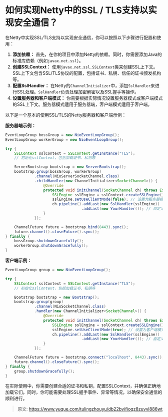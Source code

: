 # 如何实现Netty中的SSL / TLS支持以实现安全通信？

在Netty中实现SSL/TLS支持以实现安全通信，你可以按照以下步骤进行配置和使用：

1.  **添加依赖：** 首先，在你的项目中添加Netty的依赖。同时，你需要添加Java的标准库依赖（例如`javax.net.ssl`）。 
2.  **创建SSLContext：** 使用`javax.net.ssl.SSLContext`类来创建SSL上下文。SSL上下文包含SSL/TLS协议的配置，包括证书、私钥、信任的证书颁发机构等。 
3.  **配置SslHandler：** 在Netty的`ChannelInitializer`中，添加`SslHandler`来进行SSL处理。`SslHandler`负责处理加密解密以及SSL握手等操作。 
4.  **设置服务器和客户端模式：** 你需要根据实际情况设置服务器模式或客户端模式的SSL上下文。服务器模式适用于服务器端，客户端模式适用于客户端。 

以下是一个基本的使用SSL/TLS的Netty服务器和客户端示例：

**服务器端示例：**
```java
EventLoopGroup bossGroup = new NioEventLoopGroup();
EventLoopGroup workerGroup = new NioEventLoopGroup();

try {
    SSLContext sslContext = SSLContext.getInstance("TLS");
    // 初始化sslContext，包括加载证书、私钥等

    ServerBootstrap bootstrap = new ServerBootstrap();
    bootstrap.group(bossGroup, workerGroup)
             .channel(NioServerSocketChannel.class)
             .childHandler(new ChannelInitializer<SocketChannel>() {
                 @Override
                 protected void initChannel(SocketChannel ch) throws Exception {
                     SSLEngine sslEngine = sslContext.createSSLEngine();
                     sslEngine.setUseClientMode(false); // 设置为服务器模式
                     ch.pipeline().addLast(new SslHandler(sslEngine))
                                  .addLast(new YourHandler()); // 自定义的业务处理器
                 }
             });

    ChannelFuture future = bootstrap.bind(8443).sync();
    future.channel().closeFuture().sync();
} finally {
    bossGroup.shutdownGracefully();
    workerGroup.shutdownGracefully();
}
```

**客户端示例：**
```java
EventLoopGroup group = new NioEventLoopGroup();

try {
    SSLContext sslContext = SSLContext.getInstance("TLS");
    // 初始化sslContext，包括加载证书、私钥等

    Bootstrap bootstrap = new Bootstrap();
    bootstrap.group(group)
             .channel(NioSocketChannel.class)
             .handler(new ChannelInitializer<SocketChannel>() {
                 @Override
                 protected void initChannel(SocketChannel ch) throws Exception {
                     SSLEngine sslEngine = sslContext.createSSLEngine();
                     sslEngine.setUseClientMode(true); // 设置为客户端模式
                     ch.pipeline().addLast(new SslHandler(sslEngine))
                                  .addLast(new YourHandler()); // 自定义的业务处理器
                 }
             });

    ChannelFuture future = bootstrap.connect("localhost", 8443).sync();
    future.channel().closeFuture().sync();
} finally {
    group.shutdownGracefully();
}
```

在实际使用中，你需要创建合适的证书和私钥，配置SSLContext，并确保正确地加载它们。同时，你可能需要处理SSL握手事件、异常等情况，以确保安全通信的顺利进行。


> 原文: <https://www.yuque.com/tulingzhouyu/db22bv/fioqz8zuvvl886wt>